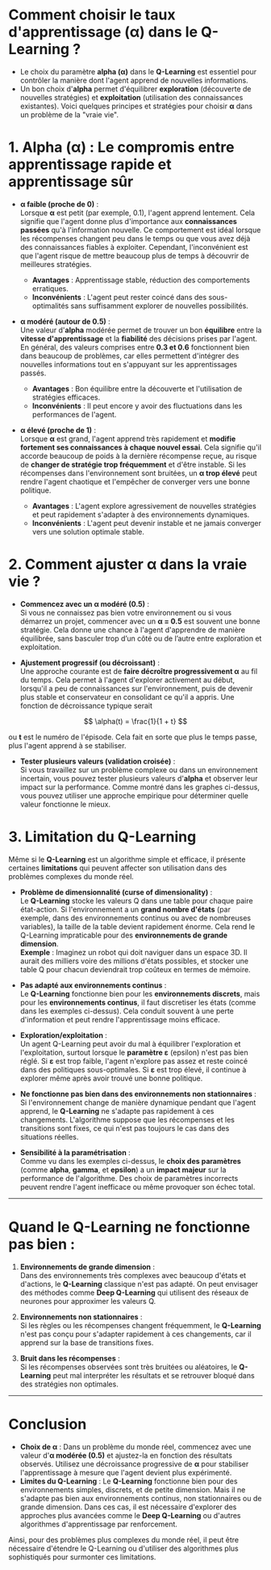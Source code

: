 # Comment choisir le **taux d'apprentissage (α)** dans le **Q-Learning** ?

- Le choix du paramètre **alpha (α)** dans le **Q-Learning** est essentiel pour contrôler la manière dont l'agent apprend de nouvelles informations. 
- Un bon choix d'**alpha** permet d'équilibrer **exploration** (découverte de nouvelles stratégies) et **exploitation** (utilisation des connaissances existantes). Voici quelques principes et stratégies pour choisir **α** dans un problème de la "vraie vie".

# 1. **Alpha (α)** : Le compromis entre apprentissage rapide et apprentissage sûr

- **α faible (proche de 0)** :  
  Lorsque **α** est petit (par exemple, 0.1), l'agent apprend lentement. Cela signifie que l'agent donne plus d'importance aux **connaissances passées** qu'à l'information nouvelle. Ce comportement est idéal lorsque les récompenses changent peu dans le temps ou que vous avez déjà des connaissances fiables à exploiter. Cependant, l'inconvénient est que l'agent risque de mettre beaucoup plus de temps à découvrir de meilleures stratégies.
  - **Avantages** : Apprentissage stable, réduction des comportements erratiques.
  - **Inconvénients** : L'agent peut rester coincé dans des sous-optimalités sans suffisamment explorer de nouvelles possibilités.

- **α modéré (autour de 0.5)** :  
  Une valeur d'**alpha** modérée permet de trouver un bon **équilibre** entre la **vitesse d'apprentissage** et la **fiabilité** des décisions prises par l'agent. En général, des valeurs comprises entre **0.3 et 0.6** fonctionnent bien dans beaucoup de problèmes, car elles permettent d'intégrer des nouvelles informations tout en s'appuyant sur les apprentissages passés.  
  - **Avantages** : Bon équilibre entre la découverte et l'utilisation de stratégies efficaces.
  - **Inconvénients** : Il peut encore y avoir des fluctuations dans les performances de l'agent.

- **α élevé (proche de 1)** :  
  Lorsque **α** est grand, l'agent apprend très rapidement et **modifie fortement ses connaissances à chaque nouvel essai**. Cela signifie qu'il accorde beaucoup de poids à la dernière récompense reçue, au risque de **changer de stratégie trop fréquemment** et d'être instable. Si les récompenses dans l'environnement sont bruitées, un **α trop élevé** peut rendre l'agent chaotique et l'empêcher de converger vers une bonne politique.
  - **Avantages** : L'agent explore agressivement de nouvelles stratégies et peut rapidement s'adapter à des environnements dynamiques.
  - **Inconvénients** : L'agent peut devenir instable et ne jamais converger vers une solution optimale stable.

# 2. **Comment ajuster α dans la vraie vie ?**

- **Commencez avec un α modéré (0.5)** :  
  Si vous ne connaissez pas bien votre environnement ou si vous démarrez un projet, commencer avec un **α = 0.5** est souvent une bonne stratégie. Cela donne une chance à l'agent d'apprendre de manière équilibrée, sans basculer trop d’un côté ou de l’autre entre exploration et exploitation.

- **Ajustement progressif (ou décroissant)** :  
  Une approche courante est de **faire décroître progressivement α** au fil du temps. Cela permet à l'agent d'explorer activement au début, lorsqu'il a peu de connaissances sur l'environnement, puis de devenir plus stable et conservateur en consolidant ce qu'il a appris. Une fonction de décroissance typique serait
  
$$
\alpha(t) = \frac{1}{1 + t}
$$

ou **t** est le numéro de l'épisode. Cela fait en sorte que plus le temps passe, plus l'agent apprend à se stabiliser.

- **Tester plusieurs valeurs (validation croisée)** :  
  Si vous travaillez sur un problème complexe ou dans un environnement incertain, vous pouvez tester plusieurs valeurs d'**alpha** et observer leur impact sur la performance. Comme montré dans les graphes ci-dessus, vous pouvez utiliser une approche empirique pour déterminer quelle valeur fonctionne le mieux.

# 3. **Limitation du Q-Learning**

Même si le **Q-Learning** est un algorithme simple et efficace, il présente certaines **limitations** qui peuvent affecter son utilisation dans des problèmes complexes du monde réel.

- **Problème de dimensionnalité (curse of dimensionality)** :  
  Le **Q-Learning** stocke les valeurs Q dans une table pour chaque paire état-action. Si l'environnement a un **grand nombre d'états** (par exemple, dans des environnements continus ou avec de nombreuses variables), la taille de la table devient rapidement énorme. Cela rend le Q-Learning impraticable pour des **environnements de grande dimension**.  
  **Exemple** : Imaginez un robot qui doit naviguer dans un espace 3D. Il aurait des milliers voire des millions d'états possibles, et stocker une table Q pour chacun deviendrait trop coûteux en termes de mémoire.

- **Pas adapté aux environnements continus** :  
  Le **Q-Learning** fonctionne bien pour les **environnements discrets**, mais pour les **environnements continus**, il faut discretiser les états (comme dans les exemples ci-dessus). Cela conduit souvent à une perte d'information et peut rendre l'apprentissage moins efficace.

- **Exploration/exploitation** :  
  Un agent Q-Learning peut avoir du mal à équilibrer l'exploration et l'exploitation, surtout lorsque le **paramètre ε** (epsilon) n'est pas bien réglé. Si **ε** est trop faible, l'agent n'explore pas assez et reste coincé dans des politiques sous-optimales. Si **ε** est trop élevé, il continue à explorer même après avoir trouvé une bonne politique.

- **Ne fonctionne pas bien dans des environnements non stationnaires** :  
  Si l'environnement change de manière dynamique pendant que l'agent apprend, le **Q-Learning** ne s'adapte pas rapidement à ces changements. L'algorithme suppose que les récompenses et les transitions sont fixes, ce qui n'est pas toujours le cas dans des situations réelles.

- **Sensibilité à la paramétrisation** :  
  Comme vu dans les exemples ci-dessus, le **choix des paramètres** (comme **alpha**, **gamma**, et **epsilon**) a un **impact majeur** sur la performance de l'algorithme. Des choix de paramètres incorrects peuvent rendre l'agent inefficace ou même provoquer son échec total.

---

# **Quand le Q-Learning ne fonctionne pas bien :**

1. **Environnements de grande dimension** :  
   Dans des environnements très complexes avec beaucoup d'états et d'actions, le **Q-Learning** classique n'est pas adapté. On peut envisager des méthodes comme **Deep Q-Learning** qui utilisent des réseaux de neurones pour approximer les valeurs Q.

2. **Environnements non stationnaires** :  
   Si les règles ou les récompenses changent fréquemment, le **Q-Learning** n'est pas conçu pour s'adapter rapidement à ces changements, car il apprend sur la base de transitions fixes.

3. **Bruit dans les récompenses** :  
   Si les récompenses observées sont très bruitées ou aléatoires, le **Q-Learning** peut mal interpréter les résultats et se retrouver bloqué dans des stratégies non optimales.

---

# Conclusion

- **Choix de α** : Dans un problème du monde réel, commencez avec une valeur d'**α modérée (0.5)** et ajustez-la en fonction des résultats observés. Utilisez une décroissance progressive de **α** pour stabiliser l'apprentissage à mesure que l'agent devient plus expérimenté.
- **Limites du Q-Learning** : Le **Q-Learning** fonctionne bien pour des environnements simples, discrets, et de petite dimension. Mais il ne s'adapte pas bien aux environnements continus, non stationnaires ou de grande dimension. Dans ces cas, il est nécessaire d'explorer des approches plus avancées comme le **Deep Q-Learning** ou d'autres algorithmes d'apprentissage par renforcement.

Ainsi, pour des problèmes plus complexes du monde réel, il peut être nécessaire d'étendre le Q-Learning ou d'utiliser des algorithmes plus sophistiqués pour surmonter ces limitations.

